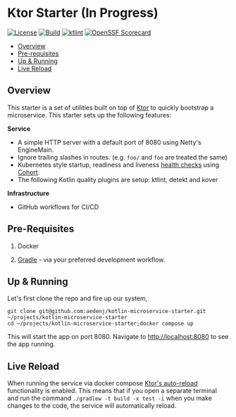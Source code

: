 # Ktor Starter (In Progress)
[![License](https://img.shields.io/badge/license-MIT-blue.svg?style=flat)](http://www.opensource.org/licenses/MIT)
[![Build](https://github.com/aedenj/kotlin-microservice-starter/actions/workflows/build.yml/badge.svg)](https://github.com/aedenj/kotlin-microservice-starter/actions/workflows/build.yml)
[![ktlint](https://img.shields.io/badge/code%20style-%E2%9D%A4-FF4081.svg)](https://ktlint.github.io/)
[![OpenSSF Scorecard](https://api.securityscorecards.dev/projects/github.com/aedenj/kotlin-microservice-starter/badge)](https://securityscorecards.dev/viewer/?uri=github.com/aedenj/kotlin-microservice-starter)

<!-- toc-begin -->
* [Overview](#overview)
* [Pre-requisites](#pre-requisites)
* [Up & Running](#up--running)
* [Live Reload](#live-reload)
<!-- toc-end -->

## Overview

This starter is a set of utilities built on top of [Ktor](https://ktor.io) to quickly bootstrap a microservice. This starter
sets up the following features:

**Service** 
* A simple HTTP server with a default port of 8080 using Netty's EngineMain.
* Ignore trailing slashes in routes. (e.g. `foo/` and `foo` are treated the same)
* Kubernetes style startup, readiness and liveness [health checks](https://kubernetes.io/docs/concepts/configuration/liveness-readiness-startup-probes/)
  using [Cohort](https://github.com/sksamuel/cohort).
* The following Kotlin quality plugins are setup: ktlint, detekt and kover 
 
**Infrastructure**
* GitHub workflows for CI/CD 



## Pre-Requisites
1. Docker

2. [Gradle](https://gradle.org) - via your preferred development workflow.

## Up & Running

Let's first clone the repo and fire up our system,

```
git clone git@github.com:aedenj/kotlin-microservice-starter.git ~/projects/kotlin-microservice-starter
cd ~/projects/kotlin-microservice-starter;docker compose up
```

This will start the app on port 8080. Navigate to [http://localhost:8080](http://localhost:8080) to see the app running.


## Live Reload

When running the service via docker compose [Ktor's auto-reload](https://ktor.io/docs/server-auto-reload.html#recompile)
functionality is enabled. This means that if you open a separate terminal and run the command `./gradlew -t build -x test -i`
when you make changes to the code, the service will automatically reload.
